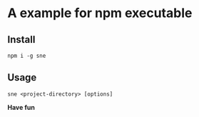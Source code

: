 # A example for npm executable

## Install

```npm i -g sne```

## Usage

```sne <project-directory> [options]```

**Have fun**
